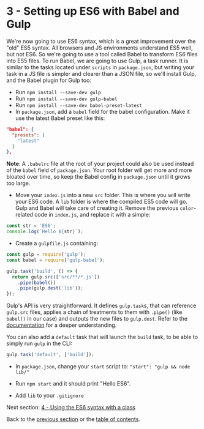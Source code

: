# 3 - Setting up ES6 with Babel and Gulp

We're now going to use ES6 syntax, which is a great improvement over the "old" ES5 syntax. All browsers and JS environments understand ES5 well, but not ES6. So we're going to use a tool called Babel to transform ES6 files into ES5 files. To run Babel, we are going to use Gulp, a task runner. It is similar to the tasks located under `scripts` in `package.json`, but writing your task in a JS file is simpler and clearer than a JSON file, so we'll install Gulp, and the Babel plugin for Gulp too:
- Run `npm install --save-dev gulp`
- Run `npm install --save-dev gulp-babel`
- Run `npm install --save-dev babel-preset-latest`
- In `package.json`, add a `babel` field for the babel configuration. Make it use the latest Babel preset like this:
```json
"babel": {
  "presets": [
    "latest"
  ]
},
```
**Note**: A `.babelrc` file at the root of your project could also be used instead of the `babel` field of `package.json`. Your root folder will get more and more bloated over time, so keep the Babel config in `package.json` until it grows too large.

- Move your `index.js` into a new `src` folder. This is where you will write your ES6 code. A `lib` folder is where the compiled ES5 code will go. Gulp and Babel will take care of creating it. Remove the previous `color`-related code in `index.js`, and replace it with a simple:

```javascript
const str = 'ES6';
console.log(`Hello ${str}`);
```

- Create a `gulpfile.js` containing:

```javascript
const gulp = require('gulp');
const babel = require('gulp-babel');

gulp.task('build', () => {
  return gulp.src(['src/**/*.js'])
    .pipe(babel())
    .pipe(gulp.dest('lib'));
});

```
Gulp's API is very straightforward. It defines `gulp.task`s, that can reference `gulp.src` files, applies a chain of treatments to them with `.pipe()` (like `babel()` in our case) and outputs the new files to `gulp.dest`. Refer to the [documentation](https://github.com/gulpjs/gulp) for a deeper understanding.

You can also add a `default` task that will launch the `build` task, to be able to simply run `gulp` in the CLI:

```javascript
gulp.task('default', ['build']);
```

- In `package.json`, change your `start` script to: `"start": "gulp && node lib/"`
- Run `npm start` and it should print "Hello ES6".

- Add `lib` to your `.gitignore`


Next section: [4 - Using the ES6 syntax with a class](/tutorial/4-es6-syntax-class)

Back to the [previous section](/tutorial/2-packages) or the [table of contents](https://github.com/verekia/js-stack-from-scratch).
